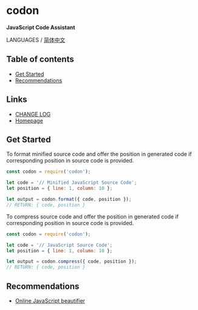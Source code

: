 #	codon
__JavaScript Code Assistant__

LANGUAGES / [简体中文](./README.zh_CN.md)

##	Table of contents

*	[Get Started](#get-started)
*	[Recommendations](#recommendations)

##	Links

*	[CHANGE LOG](./CHANGELOG.md)
*	[Homepage](https://github.com/YounGoat/nodejs.jsai)

##	Get Started

To format minified source code and offer the position in generated code if corresponding position in source code is provided.

```javascript
const codon = require('codon');

let code = '// Minified JavaScript Source Code';
let position = { line: 1, column: 10 };

let output = codon.format({ code, position });
// RETURN: { code, position }
```

To compress source code and offer the position in generated code if corresponding position in source code is provided.

```javascript
const codon = require('codon');

let code = '// JavaScript Source Code';
let position = { line: 1, column: 10 };

let output = codon.compress({ code, position });
// RETURN: { code, position }
```

##  Recommendations

*   [Online JavaScript beautifier](http://jsbeautifier.org)